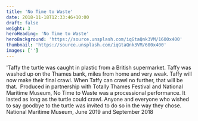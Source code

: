 ```yaml
---
title: 'No Time to Waste'
date: 2018-11-18T12:33:46+10:00
draft: false
weight: 3
heroHeading: 'No Time to Waste'
heroBackground: 'https://source.unsplash.com/iqGtaQnk3VM/1600x400'
thumbnail: 'https://source.unsplash.com/iqGtaQnk3VM/600x400'
images: ['']
---
```


'Taffy the turtle was caught in plastic from a British supermarket. Taffy was washed up on the Thames bank, miles from home and very weak. 
Taffy will now make their final crawl. When Taffy can crawl no further, that will be that.
​
Produced in partnership with Totally Thames Festival and National Maritime Museum, No Time to Waste was a processional performance. It lasted as long as the turtle could crawl. Anyone and everyone who wished to say goodbye to the turtle was invited to do so in the way they chose.  
National Maritime Museum, June 2019 and September 2018


